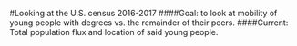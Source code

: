 #Looking at the U.S. census 2016-2017
####Goal: to look at mobility of young people with degrees vs. the remainder of their peers.
####Current: Total population flux and location of said young people.
